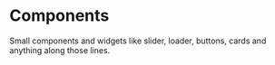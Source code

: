 #   Components
Small components and widgets like slider, loader, buttons, cards and anything along those lines.